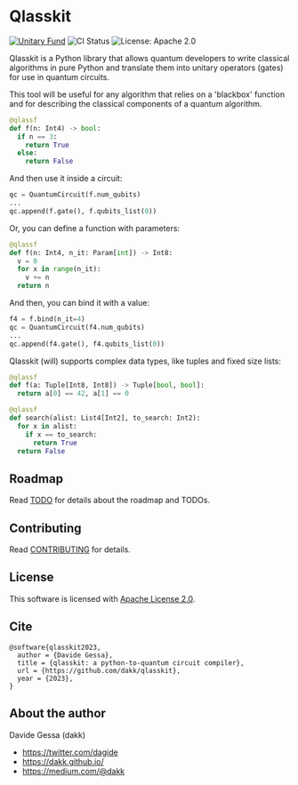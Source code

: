 # Qlasskit

[![Unitary Fund](https://img.shields.io/badge/supported_by-Unitary_Fund-ffff00.svg)](https://unitary.fund)
![CI Status](https://github.com/dakk/qlasskit/actions/workflows/ci.yaml/badge.svg)
![License: Apache 2.0](https://img.shields.io/badge/license-Apache_2.0-blue)


Qlasskit is a Python library that allows quantum developers to write classical algorithms in pure Python and translate them into unitary operators (gates) for use in quantum circuits.

This tool will be useful for any algorithm that relies on a 'blackbox' function and for describing the classical components of a quantum algorithm.



```python
@qlassf
def f(n: Int4) -> bool:
  if n == 3:
    return True
  else:
    return False
```

And then use it inside a circuit:
```python
qc = QuantumCircuit(f.num_qubits)
...
qc.append(f.gate(), f.qubits_list(0))
```

Or, you can define a function with parameters:
```python
@qlassf
def f(n: Int4, n_it: Param[int]) -> Int8:
  v = 0
  for x in range(n_it):
    v += n
  return n     
```

And then, you can bind it with a value:
```python
f4 = f.bind(n_it=4)
qc = QuantumCircuit(f4.num_qubits)
...
qc.append(f4.gate(), f4.qubits_list(0))
```

Qlasskit (will) supports complex data types, like tuples and fixed size lists:

```python
@qlassf
def f(a: Tuple[Int8, Int8]) -> Tuple[bool, bool]:
  return a[0] == 42, a[1] == 0
```

```python
@qlassf
def search(alist: List4[Int2], to_search: Int2):
  for x in alist:
    if x == to_search:
      return True
  return False
```


## Roadmap

Read [TODO](TODO.md) for details about the roadmap and TODOs.

## Contributing

Read [CONTRIBUTING](CONTRIBUTING.md) for details.

## License

This software is licensed with [Apache License 2.0](LICENSE).


## Cite

```
@software{qlasskit2023,
  author = {Davide Gessa},
  title = {qlasskit: a python-to-quantum circuit compiler},
  url = {https://github.com/dakk/qlasskit},
  year = {2023},
}
```

## About the author

Davide Gessa (dakk)
- https://twitter.com/dagide
- https://dakk.github.io/
- https://medium.com/@dakk